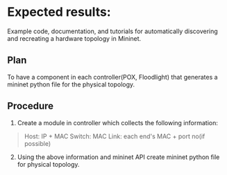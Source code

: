 # Expected results:
 Example code, documentation, and tutorials for automatically discovering and recreating a hardware topology in Mininet.

## Plan
To have a component in each controller(POX, Floodlight) that generates a mininet python file for the physical topology.


## Procedure
1. Create a module in controller which collects the following information:
> Host: IP + MAC
> Switch: MAC
> Link: each end's MAC + port no(if possible)

2. Using the above information and mininet API create mininet python file for physical topology.
